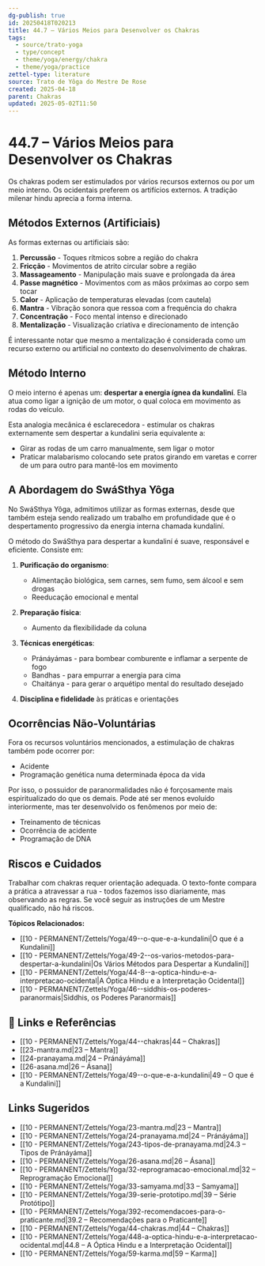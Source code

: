 ```yaml
---
dg-publish: true
id: 20250418T020213
title: 44.7 – Vários Meios para Desenvolver os Chakras
tags:
  - source/trato-yoga
  - type/concept
  - theme/yoga/energy/chakra
  - theme/yoga/practice
zettel-type: literature
source: Trato de Yôga do Mestre De Rose
created: 2025-04-18
parent: Chakras
updated: 2025-05-02T11:50
---
```


# 44.7 – Vários Meios para Desenvolver os Chakras

Os chakras podem ser estimulados por vários recursos externos ou por um meio interno. Os ocidentais preferem os artifícios externos. A tradição milenar hindu aprecia a forma interna.

## Métodos Externos (Artificiais)

As formas externas ou artificiais são:

1. **Percussão** - Toques rítmicos sobre a região do chakra
2. **Fricção** - Movimentos de atrito circular sobre a região
3. **Massageamento** - Manipulação mais suave e prolongada da área
4. **Passe magnético** - Movimentos com as mãos próximas ao corpo sem tocar
5. **Calor** - Aplicação de temperaturas elevadas (com cautela)
6. **Mantra** - Vibração sonora que ressoa com a frequência do chakra
7. **Concentração** - Foco mental intenso e direcionado
8. **Mentalização** - Visualização criativa e direcionamento de intenção

É interessante notar que mesmo a mentalização é considerada como um recurso externo ou artificial no contexto do desenvolvimento de chakras.

## Método Interno

O meio interno é apenas um: **despertar a energia ígnea da kundaliní**. Ela atua como ligar a ignição de um motor, o qual coloca em movimento as rodas do veículo.

Esta analogia mecânica é esclarecedora - estimular os chakras externamente sem despertar a kundalini seria equivalente a:
- Girar as rodas de um carro manualmente, sem ligar o motor
- Praticar malabarismo colocando sete pratos girando em varetas e correr de um para outro para mantê-los em movimento

## A Abordagem do SwáSthya Yôga

No SwáSthya Yôga, admitimos utilizar as formas externas, desde que também esteja sendo realizado um trabalho em profundidade que é o despertamento progressivo da energia interna chamada kundaliní.

O método do SwáSthya para despertar a kundaliní é suave, responsável e eficiente. Consiste em:

1. **Purificação do organismo**:
   - Alimentação biológica, sem carnes, sem fumo, sem álcool e sem drogas
   - Reeducação emocional e mental

2. **Preparação física**:
   - Aumento da flexibilidade da coluna

3. **Técnicas energéticas**:
   - Pránáyámas - para bombear comburente e inflamar a serpente de fogo
   - Bandhas - para empurrar a energia para cima
   - Chaitánya - para gerar o arquétipo mental do resultado desejado

4. **Disciplina e fidelidade** às práticas e orientações

## Ocorrências Não-Voluntárias

Fora os recursos voluntários mencionados, a estimulação de chakras também pode ocorrer por:
- Acidente
- Programação genética numa determinada época da vida

Por isso, o possuidor de paranormalidades não é forçosamente mais espiritualizado do que os demais. Pode até ser menos evoluído interiormente, mas ter desenvolvido os fenômenos por meio de:
- Treinamento de técnicas
- Ocorrência de acidente
- Programação de DNA

## Riscos e Cuidados

Trabalhar com chakras requer orientação adequada. O texto-fonte compara a prática a atravessar a rua - todos fazemos isso diariamente, mas observando as regras. Se você seguir as instruções de um Mestre qualificado, não há riscos.

**Tópicos Relacionados:**
- [[10 - PERMANENT/Zettels/Yoga/49--o-que-e-a-kundalini\|O que é a Kundalini]]
- [[10 - PERMANENT/Zettels/Yoga/49-2--os-varios-metodos-para-despertar-a-kundalini\|Os Vários Métodos para Despertar a Kundalini]]
- [[10 - PERMANENT/Zettels/Yoga/44-8--a-optica-hindu-e-a-interpretacao-ocidental\|A Óptica Hindu e a Interpretação Ocidental]]
- [[10 - PERMANENT/Zettels/Yoga/46--siddhis-os-poderes-paranormais\|Siddhis, os Poderes Paranormais]]

## 🔗 Links e Referências

- [[10 - PERMANENT/Zettels/Yoga/44--chakras\|44 – Chakras]]
- [[23-mantra.md\|23 – Mantra]]
- [[24-pranayama.md\|24 – Pránáyáma]]
- [[26-asana.md\|26 – Ásana]]
- [[10 - PERMANENT/Zettels/Yoga/49--o-que-e-a-kundalini\|49 – O que é a Kundalini]]

## Links Sugeridos

- [[10 - PERMANENT/Zettels/Yoga/23-mantra.md\|23 – Mantra]]
- [[10 - PERMANENT/Zettels/Yoga/24-pranayama.md\|24 – Pránáyáma]]
- [[10 - PERMANENT/Zettels/Yoga/243-tipos-de-pranayama.md\|24.3 – Tipos de Pránáyáma]]
- [[10 - PERMANENT/Zettels/Yoga/26-asana.md\|26 – Ásana]]
- [[10 - PERMANENT/Zettels/Yoga/32-reprogramacao-emocional.md\|32 – Reprogramação Emocional]]
- [[10 - PERMANENT/Zettels/Yoga/33-samyama.md\|33 – Samyama]]
- [[10 - PERMANENT/Zettels/Yoga/39-serie-prototipo.md\|39 – Série Protótipo]]
- [[10 - PERMANENT/Zettels/Yoga/392-recomendacoes-para-o-praticante.md\|39.2 – Recomendações para o Praticante]]
- [[10 - PERMANENT/Zettels/Yoga/44-chakras.md\|44 – Chakras]]
- [[10 - PERMANENT/Zettels/Yoga/448-a-optica-hindu-e-a-interpretacao-ocidental.md\|44.8 – A Óptica Hindu e a Interpretação Ocidental]]
- [[10 - PERMANENT/Zettels/Yoga/59-karma.md\|59 – Karma]]